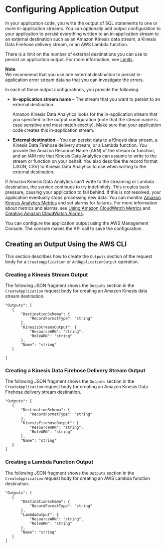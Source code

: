 # Configuring Application Output<a name="how-it-works-output"></a>

In your application code, you write the output of SQL statements to one or more in\-application streams\. You can optionally add output configuration to your application to persist everything written to an in\-application stream to an external destination such as an Amazon Kinesis data stream, a Kinesis Data Firehose delivery stream, or an AWS Lambda function\. 

There is a limit on the number of external destinations you can use to persist an application output\. For more information, see [Limits](limits.md)\. 

**Note**  
We recommend that you use one external destination to persist in\-application error stream data so that you can investigate the errors\. 

In each of these output configurations, you provide the following:
+ **In\-application stream name** – The stream that you want to persist to an external destination\. 

  Amazon Kinesis Data Analytics looks for the in\-application stream that you specified in the output configuration \(note that the stream name is case sensitive and must match exactly\)\. Make sure that your application code creates this in\-application stream\. 
+ **External destination** – You can persist data to a Kinesis data stream, a Kinesis Data Firehose delivery stream, or a Lambda function\. You provide the Amazon Resource Name \(ARN\) of the stream or function, and an IAM role that Kinesis Data Analytics can assume to write to the stream or function on your behalf\. You also describe the record format \(JSON, CSV\) to Kinesis Data Analytics to use when writing to the external destination\.

If Amazon Kinesis Data Analytics can't write to the streaming or Lambda destination, the service continues to try indefinitely\. This creates back pressure, causing your application to fall behind\. If this is not resolved, your application eventually stops processing new data\. You can monitor [Amazon Kinesis Analytics Metrics](https://docs.aws.amazon.com/AmazonCloudWatch/latest/monitoring/aka-metricscollected.html) and set alarms for failures\. For more information about metrics and alarms, see [Using Amazon CloudWatch Metrics](https://docs.aws.amazon.com/AmazonCloudWatch/latest/monitoring/working_with_metrics.html) and [Creating Amazon CloudWatch Alarms](https://docs.aws.amazon.com/AmazonCloudWatch/latest/monitoring/AlarmThatSendsEmail.html)\.

You can configure the application output using the AWS Management Console\. The console makes the API call to save the configuration\. 

## Creating an Output Using the AWS CLI<a name="how-it-works-output-cli"></a>

This section describes how to create the `Outputs` section of the request body for a `CreateApplication` or `AddApplicationOutput` operation\.

### Creating a Kinesis Stream Output<a name="how-it-works-output-cli-streams"></a>

The following JSON fragment shows the `Outputs` section in the `CreateApplication` request body for creating an Amazon Kinesis data stream destination\.

```
"Outputs": [
   {
       "DestinationSchema": {
           "RecordFormatType": "string"
       },
       "KinesisStreamsOutput": {
           "ResourceARN": "string",
           "RoleARN": "string"
       },
       "Name": "string"
   }
 
]
```

### Creating a Kinesis Data Firehose Delivery Stream Output<a name="how-it-works-output-cli-firehose"></a>

The following JSON fragment shows the `Outputs` section in the `CreateApplication` request body for creating an Amazon Kinesis Data Firehose delivery stream destination\.

```
"Outputs": [
   {
       "DestinationSchema": {
           "RecordFormatType": "string"
       },
       "KinesisFirehoseOutput": {
           "ResourceARN": "string",
           "RoleARN": "string"
       },
       "Name": "string"
   }
]
```

### Creating a Lambda Function Output<a name="how-it-works-output-cli-lambda"></a>

The following JSON fragment shows the `Outputs` section in the `CreateApplication` request body for creating an AWS Lambda function destination\.

```
"Outputs": [
   {
       "DestinationSchema": {
           "RecordFormatType": "string"
       },
       "LambdaOutput": {
           "ResourceARN": "string",
           "RoleARN": "string"
       },
       "Name": "string"
   }
]
```